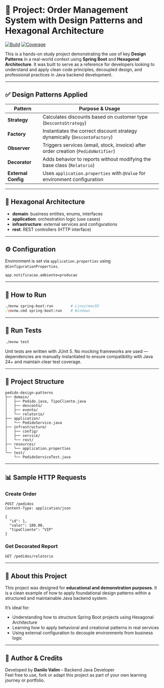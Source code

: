 
# 🧠 Project: Order Management System with Design Patterns and Hexagonal Architecture
[![Build](https://github.com/h2danilo/exemplos-design-patterns/actions/workflows/build.yml/badge.svg)](https://github.com/h2danilo/exemplos-design-patterns/actions/workflows/build.yml)
[![Coverage](https://codecov.io/gh/h2danilo/exemplos-design-patterns/branch/main/graph/badge.svg?token=TOKEN_AQUI)](https://codecov.io/gh/h2danilo/exemplos-design-patterns)

This is a hands-on study project demonstrating the use of key **Design Patterns** in a real-world context using **Spring Boot** and **Hexagonal Architecture**. It was built to serve as a reference for developers looking to understand and apply clean code principles, decoupled design, and professional practices in Java backend development.

---

## ✅ Design Patterns Applied

| Pattern            | Purpose & Usage                                                                 |
|--------------------|----------------------------------------------------------------------------------|
| **Strategy**        | Calculates discounts based on customer type (`DescontoStrategy`)               |
| **Factory**         | Instantiates the correct discount strategy dynamically (`DescontoFactory`)     |
| **Observer**        | Triggers services (email, stock, invoice) after order creation (`PedidoNotifier`) |
| **Decorator**       | Adds behavior to reports without modifying the base class (`Relatorio`)         |
| **External Config** | Uses `application.properties` with `@Value` for environment configuration       |

---

## 🧱 Hexagonal Architecture

- **domain**: business entities, enums, interfaces
- **application**: orchestration logic (use cases)
- **infrastructure**: external services and configurations
- **rest**: REST controllers (HTTP interface)

---

## ⚙️ Configuration

Environment is set via `application.properties` using `@ConfigurationProperties`.

```properties
app.notificacao.ambiente=producao
```

---
## 🚀 How to Run

```bash
./mvnw spring-boot:run        # Linux/macOS
.\mvnw.cmd spring-boot:run    # Windows
```

---

## 🧪 Run Tests

```bash
./mvnw test
```

Unit tests are written with JUnit 5. No mocking frameworks are used — dependencies are manually instantiated to ensure compatibility with Java 24+ and maintain clear test coverage.

---

## 📁 Project Structure

```
pedido-design-patterns
├── domain/
│   ├── Pedido.java, TipoCliente.java
│   ├── desconto/
│   ├── evento/
│   └── relatorio/
├── application/
│   └── PedidoService.java
├── infrastructure/
│   ├── config/
│   ├── service/
│   └── rest/
├── resources/
│   └── application.properties
└── test/
    └── PedidoServiceTest.java
```

---

## 📊 Sample HTTP Requests

### Create Order

```http
POST /pedidos
Content-Type: application/json

{
  "id": 1,
  "valor": 100.00,
  "tipoCliente": "VIP"
}
```

### Get Decorated Report

```http
GET /pedidos/relatorio
```

---

## 📌 About this Project

This project was designed for **educational and demonstration purposes**. It is a clean example of how to apply foundational design patterns within a structured and maintainable Java backend system.

It’s ideal for:
- Understanding how to structure Spring Boot projects using Hexagonal Architecture
- Learning how to apply behavioral and creational patterns in real services
- Using external configuration to decouple environments from business logic

---

## 🧠 Author & Credits

Developed by **Danilo Valim** – Backend Java Developer  
Feel free to use, fork or adapt this project as part of your own learning journey or portfolio.

